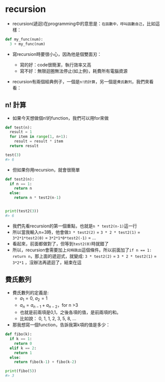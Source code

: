 # recursion  

* recursion(遞迴)在programming中的意思是：`在函數中，呼叫函數自己`，比如這樣：  


```python
def my_func(num):
  3 + my_func(num)
```

* 寫recursion時要很小心，因為他是個雙面刃：  
  * 寫的好：code很簡潔，執行效率又高  
  * 寫不好：無限迴圈無法停止(如上例)，耗費所有電腦資源  
  
* recursion有兩個經典例子，一個是`n!的計算`，另一個是`費氏數列`，我們來看看：  

## n! 計算  

* 如果今天想做個n!的function，我們可以用for來做  


```python
def test(n):
  result = 1
  for item in range(1, n+1):
    result = result * item
  return result

test(3)
#> 6
```

* 但如果你用recursion，就會很簡單  


```python
def test2(n):
  if n == 1:
    return n
  else:
    return n * test2(n-1)


print(test2(3))
#> 6
```

* 我們先看recursion的第一個重點，也就是`n * test2(n-1)`這一行  
* 所以當我輸入n=3時，他會做`3 * test2(2)` = `3 * 2 * test2(1)` = `3*2*1*test2(0)` = `3*2*1*0*test2(-1)` = ...  
* 看起來，前面都做對了，但等到`test2(0)`時就錯了  
* 所以，recursion會需要加上`何時跳出`這個條件。所以前面加了`if n == 1: return n`，那上面的遞迴式，就變成: `3 * test2(2)` = `3 * 2 * test2(1)` = `3*2*1` ，沒辦法再遞迴了，結束在這  

## 費氏數列  

* 費氏數列的定義是:  
  * $a_1 = 0, \ a_2 = 1$
  * $a_n = a_{n-1} + a_{n-2}$，for n >3
  * 也就是前兩項是0,1，之後各項的值，是前兩項的和。  
  * 比如說： 0, 1, 1, 2, 3, 5, 8, ...  
* 那我想寫一個function，告訴我第k項的值是多少：  


```python
def fibo(k):
  if k == 1:
    return 0
  elif k == 2:
    return 1
  else:
    return fibo(k-1) + fibo(k-2)

print(fibo(5))
#> 3
```

